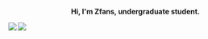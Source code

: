  <div align="center">
        <p style="font-weight: bold;">
            Hi, I'm Zfans, undergraduate student.
        </p>
    </div>
    <div>
        <a href="https://github.com/zzZfans">
            <img align="left"
                src="https://github-readme-stats.vercel.app/api?username=zzZfans&show_icons=true&icon_color=805AD5&text_color=718096&bg_color=ffffff&hide_border=true&include_all_commits=true&count_private=true" />
        </a>
        <a href="https://github.com/DarkHighness">
            <img align="left" src="https://github-readme-stats.vercel.app/api/top-langs/?username=DarkHighness&show_icons=true&icon_color=805AD5&text_color=718096&bg_color=ffffff&hide_border=true&include_all_commits=true&count_private=true">
        </a>
</div>
